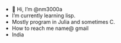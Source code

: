 - 👋 Hi, I’m @nm3000a
- I’m currently learning lisp.
- Mostly program in Julia and sometimes C.
- How to reach me name@ gmail
- India

<!---
nm3000a/nm3000a is a ✨ special ✨ repository because its `README.md` (this file) appears on your GitHub profile.
You can click the Preview link to take a look at your changes.
--->
